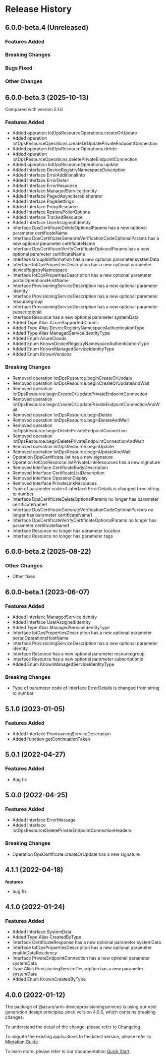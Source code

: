 # Release History

## 6.0.0-beta.4 (Unreleased)

### Features Added

### Breaking Changes

### Bugs Fixed

### Other Changes

## 6.0.0-beta.3 (2025-10-13)
Compared with version 5.1.0

### Features Added
  - Added operation IotDpsResourceOperations.createOrUpdate
  - Added operation IotDpsResourceOperations.createOrUpdatePrivateEndpointConnection
  - Added operation IotDpsResourceOperations.delete
  - Added operation IotDpsResourceOperations.deletePrivateEndpointConnection
  - Added operation IotDpsResourceOperations.update
  - Added Interface DeviceRegistryNamespaceDescription
  - Added Interface ErrorAdditionalInfo
  - Added Interface ErrorDetail
  - Added Interface ErrorResponse
  - Added Interface ManagedServiceIdentity
  - Added Interface PagedAsyncIterableIterator
  - Added Interface PageSettings
  - Added Interface ProxyResource
  - Added Interface RestorePollerOptions
  - Added Interface TrackedResource
  - Added Interface UserAssignedIdentity
  - Interface DpsCertificateDeleteOptionalParams has a new optional parameter certificateName
  - Interface DpsCertificateGenerateVerificationCodeOptionalParams has a new optional parameter certificateName
  - Interface DpsCertificateVerifyCertificateOptionalParams has a new optional parameter certificateName
  - Interface GroupIdInformation has a new optional parameter systemData
  - Interface IotDpsPropertiesDescription has a new optional parameter deviceRegistryNamespace
  - Interface IotDpsPropertiesDescription has a new optional parameter portalOperationsHostName
  - Interface ProvisioningServiceDescription has a new optional parameter identity
  - Interface ProvisioningServiceDescription has a new optional parameter resourcegroup
  - Interface ProvisioningServiceDescription has a new optional parameter subscriptionid
  - Interface Resource has a new optional parameter systemData
  - Added Type Alias AzureSupportedClouds
  - Added Type Alias DeviceRegistryNamespaceAuthenticationType
  - Added Type Alias ManagedServiceIdentityType
  - Added Enum AzureClouds
  - Added Enum KnownDeviceRegistryNamespaceAuthenticationType
  - Added Enum KnownManagedServiceIdentityType
  - Added Enum KnownVersions

### Breaking Changes
  - Removed operation IotDpsResource.beginCreateOrUpdate
  - Removed operation IotDpsResource.beginCreateOrUpdateAndWait
  - Removed operation IotDpsResource.beginCreateOrUpdatePrivateEndpointConnection
  - Removed operation IotDpsResource.beginCreateOrUpdatePrivateEndpointConnectionAndWait
  - Removed operation IotDpsResource.beginDelete
  - Removed operation IotDpsResource.beginDeleteAndWait
  - Removed operation IotDpsResource.beginDeletePrivateEndpointConnection
  - Removed operation IotDpsResource.beginDeletePrivateEndpointConnectionAndWait
  - Removed operation IotDpsResource.beginUpdate
  - Removed operation IotDpsResource.beginUpdateAndWait
  - Operation DpsCertificate.list has a new signature
  - Operation IotDpsResource.listPrivateLinkResources has a new signature
  - Removed Interface CertificateBodyDescription
  - Removed Interface CertificateListDescription
  - Removed Interface OperationDisplay
  - Removed Interface PrivateLinkResources
  - Type of parameter code of interface ErrorDetails is changed from string to number
  - Interface DpsCertificateDeleteOptionalParams no longer has parameter certificateName1
  - Interface DpsCertificateGenerateVerificationCodeOptionalParams no longer has parameter certificateName1
  - Interface DpsCertificateVerifyCertificateOptionalParams no longer has parameter certificateName1
  - Interface Resource no longer has parameter location
  - Interface Resource no longer has parameter tags


## 6.0.0-beta.2 (2025-08-22)

### Other Changes

  - Other fixes
    
## 6.0.0-beta.1 (2023-06-07)
    
### Features Added

  - Added Interface ManagedServiceIdentity
  - Added Interface UserAssignedIdentity
  - Added Type Alias ManagedServiceIdentityType
  - Interface IotDpsPropertiesDescription has a new optional parameter portalOperationsHostName
  - Interface ProvisioningServiceDescription has a new optional parameter identity
  - Interface Resource has a new optional parameter resourcegroup
  - Interface Resource has a new optional parameter subscriptionid
  - Added Enum KnownManagedServiceIdentityType

### Breaking Changes

  - Type of parameter code of interface ErrorDetails is changed from string to number
    
    
## 5.1.0 (2023-01-05)
    
### Features Added

  - Added Interface ProvisioningServiceDescription
  - Added function getContinuationToken
    
## 5.0.1 (2022-04-27)
    
### Features Added

  -  Bug fix
    
## 5.0.0 (2022-04-25)
    
### Features Added

  - Added Interface ErrorMessage
  - Added Interface IotDpsResourceDeletePrivateEndpointConnectionHeaders

### Breaking Changes

  - Operation DpsCertificate.createOrUpdate has a new signature
    
    
## 4.1.1 (2022-04-18)

**features**

  - bug fix

## 4.1.0 (2022-01-24)
    
### Features Added

  - Added Interface SystemData
  - Added Type Alias CreatedByType
  - Interface CertificateResponse has a new optional parameter systemData
  - Interface IotDpsPropertiesDescription has a new optional parameter enableDataResidency
  - Interface PrivateEndpointConnection has a new optional parameter systemData
  - Type Alias ProvisioningServiceDescription has a new parameter systemData
  - Added Enum KnownCreatedByType
    
    
## 4.0.0 (2022-01-12)

The package of @azure/arm-deviceprovisioningservices is using our next generation design principles since version 4.0.0, which contains breaking changes.

To understand the detail of the change, please refer to [Changelog](https://aka.ms/js-track2-changelog).

To migrate the existing applications to the latest version, please refer to [Migration Guide](https://aka.ms/js-track2-migration-guide).

To learn more, please refer to our documentation [Quick Start](https://aka.ms/azsdk/js/mgmt/quickstart).
